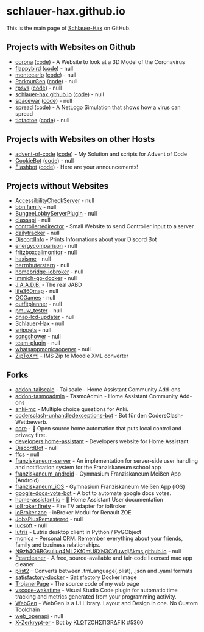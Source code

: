 # schlauer-hax.github.io

This is the main page of [Schlauer-Hax](https://github.com/Schlauer-Hax) on GitHub.

## Projects with Websites on Github

- [corona](https://Schlauer-Hax.github.io/corona) ([code](https://github.com/Schlauer-Hax/corona)) - A Website to look at a 3D Model of the Coronavirus
- [flappybird](https://Schlauer-Hax.github.io/flappybird) ([code](https://github.com/Schlauer-Hax/flappybird)) - null
- [montecarlo](https://Schlauer-Hax.github.io/montecarlo) ([code](https://github.com/Schlauer-Hax/montecarlo)) - null
- [ParkourGen](https://Schlauer-Hax.github.io/ParkourGen) ([code](https://github.com/Schlauer-Hax/ParkourGen)) - null
- [rpsvs](https://Schlauer-Hax.github.io/rpsvs) ([code](https://github.com/Schlauer-Hax/rpsvs)) - null
- [schlauer-hax.github.io](https://Schlauer-Hax.github.io/schlauer-hax.github.io) ([code](https://github.com/Schlauer-Hax/schlauer-hax.github.io)) - null
- [spacewar](https://Schlauer-Hax.github.io/spacewar) ([code](https://github.com/Schlauer-Hax/spacewar)) - null
- [spread](https://Schlauer-Hax.github.io/spread) ([code](https://github.com/Schlauer-Hax/spread)) - A NetLogo Simulation that shows how a virus can spread
- [tictactoe](https://Schlauer-Hax.github.io/tictactoe) ([code](https://github.com/Schlauer-Hax/tictactoe)) - null

## Projects with Websites on other Hosts

- [advent-of-code](https://aoc.haxis.me) ([code](https://github.com/Schlauer-Hax/advent-of-code)) - My Solution and scripts for Advent of Code
- [CookieBot](https://bigbotnetwork.de) ([code](https://github.com/Schlauer-Hax/CookieBot)) - null
- [Flashbot](http://flashbot.de) ([code](https://github.com/Schlauer-Hax/Flashbot)) - Here are your announcements!

## Projects without Websites

- [AccessibilityCheckServer](https://github.com/Schlauer-Hax/AccessibilityCheckServer) - null
- [bbn.family](https://github.com/Schlauer-Hax/bbn.family) - null
- [BungeeLobbyServerPlugin](https://github.com/Schlauer-Hax/BungeeLobbyServerPlugin) - null
- [classapi](https://github.com/Schlauer-Hax/classapi) - null
- [controllerredirector](https://github.com/Schlauer-Hax/controllerredirector) - Small Website to send Controller input to a server
- [dailytracker](https://github.com/Schlauer-Hax/dailytracker) - null
- [DiscordInfo](https://github.com/Schlauer-Hax/DiscordInfo) - Prints Informations about your Discord Bot
- [energycomparison](https://github.com/Schlauer-Hax/energycomparison) - null
- [fritzboxcallmonitor](https://github.com/Schlauer-Hax/fritzboxcallmonitor) - null
- [haxisme](https://github.com/Schlauer-Hax/haxisme) - null
- [herrnhuterstern](https://github.com/Schlauer-Hax/herrnhuterstern) - null
- [homebridge-iobroker](https://github.com/Schlauer-Hax/homebridge-iobroker) - null
- [immich-go-docker](https://github.com/Schlauer-Hax/immich-go-docker) - null
- [J.A.A.D.B.](https://github.com/Schlauer-Hax/J.A.A.D.B.) - The real JABD
- [life360map](https://github.com/Schlauer-Hax/life360map) - null
- [OCGames](https://github.com/Schlauer-Hax/OCGames) - null
- [outfitplanner](https://github.com/Schlauer-Hax/outfitplanner) - null
- [pmuw_tester](https://github.com/Schlauer-Hax/pmuw_tester) - null
- [qnap-lcd-updater](https://github.com/Schlauer-Hax/qnap-lcd-updater) - null
- [Schlauer-Hax](https://github.com/Schlauer-Hax/Schlauer-Hax) - null
- [snippets](https://github.com/Schlauer-Hax/snippets) - null
- [songshower](https://github.com/Schlauer-Hax/songshower) - null
- [team-plugin](https://github.com/Schlauer-Hax/team-plugin) - null
- [whatsappmonicaopener](https://github.com/Schlauer-Hax/whatsappmonicaopener) - null
- [ZipToXml](https://github.com/Schlauer-Hax/ZipToXml) - IMS Zip to Moodle XML converter

## Forks

- [addon-tailscale](https://github.com/Schlauer-Hax/addon-tailscale) - Tailscale - Home Assistant Community Add-ons
- [addon-tasmoadmin](https://github.com/Schlauer-Hax/addon-tasmoadmin) - TasmoAdmin - Home Assistant Community Add-ons
- [anki-mc](https://github.com/Schlauer-Hax/anki-mc) - Multiple choice questions for Anki.
- [codersclash-unhandledexceptions-bot](https://github.com/Schlauer-Hax/codersclash-unhandledexceptions-bot) - Bot für den CodersClash-Wettbewerb. 
- [core](https://github.com/Schlauer-Hax/core) - :house_with_garden: Open source home automation that puts local control and privacy first.
- [developers.home-assistant](https://github.com/Schlauer-Hax/developers.home-assistant) - Developers website for Home Assistant.
- [DiscordBot](https://github.com/Schlauer-Hax/DiscordBot) - null
- [ffcs](https://github.com/Schlauer-Hax/ffcs) - null
- [franziskaneum-server](https://github.com/Schlauer-Hax/franziskaneum-server) - An implementation for server-side user handling and notification system for the Franziskaneum school app
- [franziskaneum_android](https://github.com/Schlauer-Hax/franziskaneum_android) - Gymnasium Franziskaneum Meißen App (Android)
- [franziskaneum_iOS](https://github.com/Schlauer-Hax/franziskaneum_iOS) - Gymnasium Franziskaneum Meißen App (iOS)
- [google-docs-vote-bot](https://github.com/Schlauer-Hax/google-docs-vote-bot) - A bot to automate google docs votes.
- [home-assistant.io](https://github.com/Schlauer-Hax/home-assistant.io) - :blue_book: Home Assistant User documentation
- [ioBroker.firetv](https://github.com/Schlauer-Hax/ioBroker.firetv) - Fire TV adapter for ioBroker
- [ioBroker.zoe](https://github.com/Schlauer-Hax/ioBroker.zoe) - ioBroker Modul for Renault ZOE
- [JobsPlusRemastered](https://github.com/Schlauer-Hax/JobsPlusRemastered) - null
- [lucsoft](https://github.com/Schlauer-Hax/lucsoft) - null
- [lutris](https://github.com/Schlauer-Hax/lutris) - Lutris desktop client in Python / PyGObject
- [monica](https://github.com/Schlauer-Hax/monica) - Personal CRM. Remember everything about your friends, family and business relationships.
- [N9zh4O6BGsulluq4ML2Kf0mU8XN3CViuwdjAkms.github.io](https://github.com/Schlauer-Hax/N9zh4O6BGsulluq4ML2Kf0mU8XN3CViuwdjAkms.github.io) - null
- [Pearcleaner](https://github.com/Schlauer-Hax/Pearcleaner) - A free, source-available and fair-code licensed mac app cleaner
- [plist2](https://github.com/Schlauer-Hax/plist2) - Converts between .tmLanguage(.plist), .json and .yaml formats
- [satisfactory-docker](https://github.com/Schlauer-Hax/satisfactory-docker) - Satisfactory Docker Image
- [TrojanerPage](https://github.com/Schlauer-Hax/TrojanerPage) - The source code of my web page
- [vscode-wakatime](https://github.com/Schlauer-Hax/vscode-wakatime) - Visual Studio Code plugin for automatic time tracking and metrics generated from your programming activity.
- [WebGen](https://github.com/Schlauer-Hax/WebGen) - WebGen is a UI Library. Layout and Design in one. No Custom Toolchain
- [web_openapi](https://github.com/Schlauer-Hax/web_openapi) - null
- [X-Zerkrypt-er](https://github.com/Schlauer-Hax/X-Zerkrypt-er) - Bot by KLΩTZCHΣΠGRΔFIK #5360